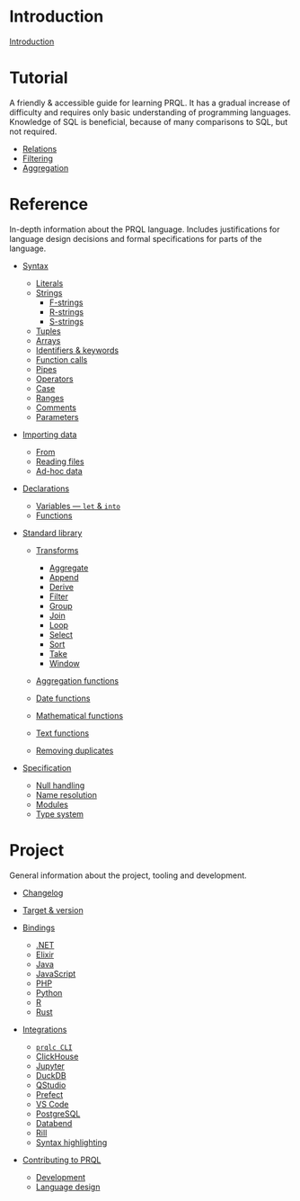 <!-- markdownlint-disable MD042 — some pages aren't finished yet (though the graying out of top level pages is not ideal — it's either that, or links to pages that are blank. Or maybe we try and write a useful page for each heading?) -->

# Introduction

[Introduction](./README.md)

# Tutorial

A friendly & accessible guide for learning PRQL. It has a gradual increase of
difficulty and requires only basic understanding of programming languages.
Knowledge of SQL is beneficial, because of many comparisons to SQL, but not
required.

- [Relations](./tutorial/relations.md)
- [Filtering](./tutorial/filtering.md)
- [Aggregation](./tutorial/aggregation.md)

<!-- We used to have a "How do I", which I think would be good, but we didn't build enough to maintain it. If we find the Reference or Tutorial has enough content that we could move here, we could start it again  -->
<!-- # How do I? -->

# Reference

In-depth information about the PRQL language. Includes justifications for
language design decisions and formal specifications for parts of the language.

- [Syntax](./reference/syntax/README.md)
  - [Literals](./reference/syntax/literals.md)
  - [Strings](./reference/syntax/strings.md)
    - [F-strings](./reference/syntax/f-strings.md)
    - [R-strings](./reference/syntax/r-strings.md)
    - [S-strings](./reference/syntax/s-strings.md)
  - [Tuples](./reference/syntax/tuples.md)
  - [Arrays](./reference/syntax/arrays.md)
  - [Identifiers & keywords](./reference/syntax/keywords.md)
  - [Function calls](./reference/syntax/function-calls.md)
  - [Pipes](./reference/syntax/pipes.md)
  - [Operators](./reference/syntax/operators.md)
  - [Case](./reference/syntax/case.md)
  - [Ranges](./reference/syntax/ranges.md)
  - [Comments](./reference/syntax/comments.md)
  - [Parameters](./reference/syntax/parameters.md)

- [Importing data](./reference/data/README.md)
  - [From](./reference/data/from.md)
  - [Reading files](./reference/data/read-files.md)
  - [Ad-hoc data](./reference/data/relation-literals.md)

- [Declarations]()
  <!-- I don't know what to call this section. -->
  - [Variables — `let` & `into`](./reference/declarations/variables.md)
  - [Functions](./reference/declarations/functions.md)

- [Standard library](./reference/stdlib/README.md)
  - [Transforms](./reference/stdlib/transforms/README.md)
    - [Aggregate](./reference/stdlib/transforms/aggregate.md)
    - [Append](./reference/stdlib/transforms/append.md)
    - [Derive](./reference/stdlib/transforms/derive.md)
    - [Filter](./reference/stdlib/transforms/filter.md)
    - [Group](./reference/stdlib/transforms/group.md)
    - [Join](./reference/stdlib/transforms/join.md)
    - [Loop](./reference/stdlib/transforms/loop.md)
    - [Select](./reference/stdlib/transforms/select.md)
    - [Sort](./reference/stdlib/transforms/sort.md)
    - [Take](./reference/stdlib/transforms/take.md)
    - [Window](./reference/stdlib/transforms/window.md)

  - [Aggregation functions]()
  - [Date functions](./reference/stdlib/date.md)
  - [Mathematical functions](./reference/stdlib/math.md)
  - [Text functions](./reference/stdlib/text.md)
  - [Removing duplicates](./reference/stdlib/distinct.md)

- [Specification](./reference/spec/README.md)
  - [Null handling](./reference/spec/null.md)
  - [Name resolution](./reference/spec/name-resolution.md)
  - [Modules](./reference/spec/modules.md)
  - [Type system](./reference/spec/type-system.md)

# Project

General information about the project, tooling and development.

- [Changelog](./project/changelog.md)

- [Target & version](./project/target.md)

- [Bindings](./project/bindings/README.md)
  - [.NET](./project/bindings/dotnet.md)
  - [Elixir](./project/bindings/elixir.md)
  - [Java](./project/bindings/java.md)
  - [JavaScript](./project/bindings/javascript.md)
  - [PHP](./project/bindings/php.md)
  - [Python](./project/bindings/python.md)
  - [R](./project/bindings/r.md)
  - [Rust](./project/bindings/rust.md)

- [Integrations](./project/integrations/README.md)
  - [`prqlc CLI`](./project/integrations/prqlc-cli.md)
  - [ClickHouse](./project/integrations/clickhouse.md)
  - [Jupyter](./project/integrations/jupyter.md)
  - [DuckDB](./project/integrations/duckdb.md)
  - [QStudio](./project/integrations/qstudio.md)
  - [Prefect](./project/integrations/prefect.md)
  - [VS Code](./project/integrations/vscode.md)
  - [PostgreSQL](./project/integrations/postgresql.md)
  - [Databend](./project/integrations/databend.md)
  - [Rill](./project/integrations/rill.md)
  - [Syntax highlighting](./project/integrations/syntax-highlighting.md)

- [Contributing to PRQL](./project/contributing/README.md)
  - [Development](./project/contributing/development.md)
  - [Language design](./project/contributing/language-design.md)
